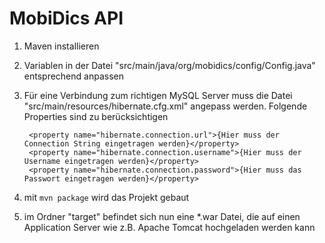# MobiDics API

1. Maven installieren

2. Variablen in der Datei "src/main/java/org/mobidics/config/Config.java" entsprechend anpassen

3. Für eine Verbindung zum richtigen MySQL Server muss die Datei "src/main/resources/hibernate.cfg.xml" angepass werden.
Folgende Properties sind zu berücksichtigen

        <property name="hibernate.connection.url">{Hier muss der Connection String eingetragen werden}</property>
        <property name="hibernate.connection.username">{Hier muss der Username eingetragen werden}</property>
        <property name="hibernate.connection.password">{Hier muss das Passwort eingetragen werden}</property>

4. mit `mvn package` wird das Projekt gebaut

5. im Ordner "target" befindet sich nun eine *.war Datei, die auf einen Application Server wie z.B. Apache Tomcat hochgeladen werden kann